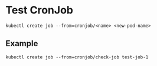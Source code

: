 # Test CronJob

`kubectl create job --from=cronjob/<name> <new-pod-name>`

## Example

`kubectl create job --from=cronjob/check-job test-job-1`
